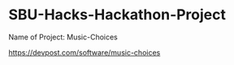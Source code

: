 # SBU-Hacks-Hackathon-Project

Name of Project: Music-Choices


https://devpost.com/software/music-choices
